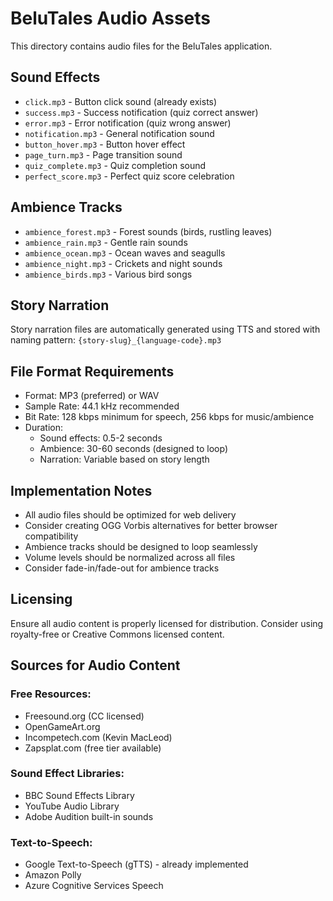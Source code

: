 # BeluTales Audio Assets

This directory contains audio files for the BeluTales application.

## Sound Effects

- `click.mp3` - Button click sound (already exists)
- `success.mp3` - Success notification (quiz correct answer)
- `error.mp3` - Error notification (quiz wrong answer)
- `notification.mp3` - General notification sound
- `button_hover.mp3` - Button hover effect
- `page_turn.mp3` - Page transition sound
- `quiz_complete.mp3` - Quiz completion sound
- `perfect_score.mp3` - Perfect quiz score celebration

## Ambience Tracks

- `ambience_forest.mp3` - Forest sounds (birds, rustling leaves)
- `ambience_rain.mp3` - Gentle rain sounds
- `ambience_ocean.mp3` - Ocean waves and seagulls
- `ambience_night.mp3` - Crickets and night sounds
- `ambience_birds.mp3` - Various bird songs

## Story Narration

Story narration files are automatically generated using TTS and stored with naming pattern:
`{story-slug}_{language-code}.mp3`

## File Format Requirements

- Format: MP3 (preferred) or WAV
- Sample Rate: 44.1 kHz recommended
- Bit Rate: 128 kbps minimum for speech, 256 kbps for music/ambience
- Duration: 
  - Sound effects: 0.5-2 seconds
  - Ambience: 30-60 seconds (designed to loop)
  - Narration: Variable based on story length

## Implementation Notes

- All audio files should be optimized for web delivery
- Consider creating OGG Vorbis alternatives for better browser compatibility
- Ambience tracks should be designed to loop seamlessly
- Volume levels should be normalized across all files
- Consider fade-in/fade-out for ambience tracks

## Licensing

Ensure all audio content is properly licensed for distribution.
Consider using royalty-free or Creative Commons licensed content.

## Sources for Audio Content

### Free Resources:
- Freesound.org (CC licensed)
- OpenGameArt.org
- Incompetech.com (Kevin MacLeod)
- Zapsplat.com (free tier available)

### Sound Effect Libraries:
- BBC Sound Effects Library
- YouTube Audio Library
- Adobe Audition built-in sounds

### Text-to-Speech:
- Google Text-to-Speech (gTTS) - already implemented
- Amazon Polly
- Azure Cognitive Services Speech
